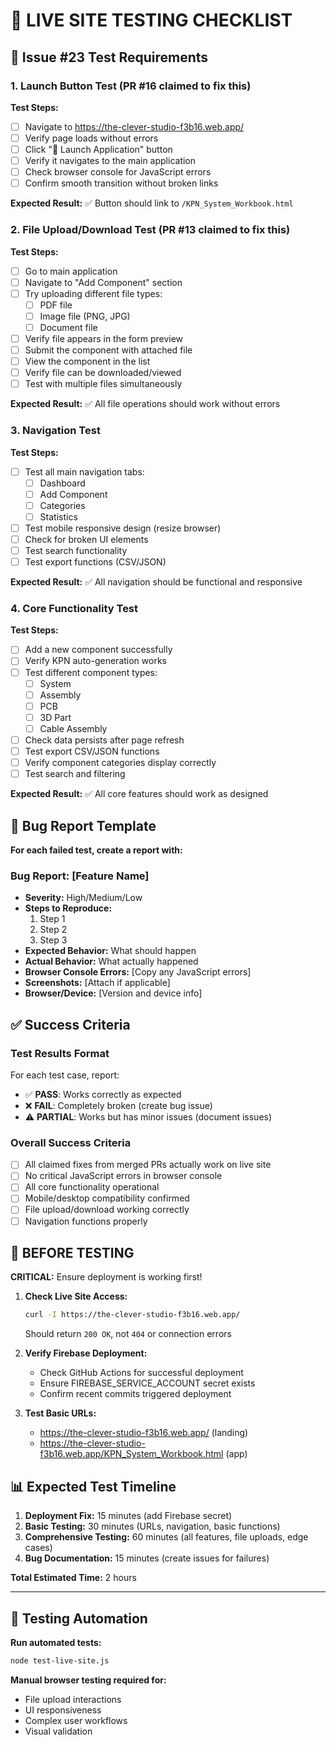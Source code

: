 # 🧪 LIVE SITE TESTING CHECKLIST

## 🎯 Issue #23 Test Requirements

### 1. Launch Button Test (PR #16 claimed to fix this)

**Test Steps:**
- [ ] Navigate to https://the-clever-studio-f3b16.web.app/
- [ ] Verify page loads without errors
- [ ] Click "🚀 Launch Application" button
- [ ] Verify it navigates to the main application
- [ ] Check browser console for JavaScript errors
- [ ] Confirm smooth transition without broken links

**Expected Result:** ✅ Button should link to `/KPN_System_Workbook.html`

### 2. File Upload/Download Test (PR #13 claimed to fix this)

**Test Steps:**
- [ ] Go to main application
- [ ] Navigate to "Add Component" section
- [ ] Try uploading different file types:
  - [ ] PDF file
  - [ ] Image file (PNG, JPG)
  - [ ] Document file
- [ ] Verify file appears in the form preview
- [ ] Submit the component with attached file
- [ ] View the component in the list
- [ ] Verify file can be downloaded/viewed
- [ ] Test with multiple files simultaneously

**Expected Result:** ✅ All file operations should work without errors

### 3. Navigation Test

**Test Steps:**
- [ ] Test all main navigation tabs:
  - [ ] Dashboard
  - [ ] Add Component
  - [ ] Categories
  - [ ] Statistics
- [ ] Test mobile responsive design (resize browser)
- [ ] Check for broken UI elements
- [ ] Test search functionality
- [ ] Test export functions (CSV/JSON)

**Expected Result:** ✅ All navigation should be functional and responsive

### 4. Core Functionality Test

**Test Steps:**
- [ ] Add a new component successfully
- [ ] Verify KPN auto-generation works
- [ ] Test different component types:
  - [ ] System
  - [ ] Assembly
  - [ ] PCB
  - [ ] 3D Part
  - [ ] Cable Assembly
- [ ] Check data persists after page refresh
- [ ] Test export CSV/JSON functions
- [ ] Verify component categories display correctly
- [ ] Test search and filtering

**Expected Result:** ✅ All core features should work as designed

## 🐛 Bug Report Template

**For each failed test, create a report with:**

### Bug Report: [Feature Name]
- **Severity:** High/Medium/Low
- **Steps to Reproduce:**
  1. Step 1
  2. Step 2
  3. Step 3
- **Expected Behavior:** What should happen
- **Actual Behavior:** What actually happened
- **Browser Console Errors:** [Copy any JavaScript errors]
- **Screenshots:** [Attach if applicable]
- **Browser/Device:** [Version and device info]

## ✅ Success Criteria

### Test Results Format

For each test case, report:
- ✅ **PASS**: Works correctly as expected
- ❌ **FAIL**: Completely broken (create bug issue)
- ⚠️ **PARTIAL**: Works but has minor issues (document issues)

### Overall Success Criteria

- [ ] All claimed fixes from merged PRs actually work on live site
- [ ] No critical JavaScript errors in browser console
- [ ] All core functionality operational
- [ ] Mobile/desktop compatibility confirmed
- [ ] File upload/download working correctly
- [ ] Navigation functions properly

## 🚨 BEFORE TESTING

**CRITICAL:** Ensure deployment is working first!

1. **Check Live Site Access:**
   ```bash
   curl -I https://the-clever-studio-f3b16.web.app/
   ```
   Should return `200 OK`, not `404` or connection errors

2. **Verify Firebase Deployment:**
   - Check GitHub Actions for successful deployment
   - Ensure FIREBASE_SERVICE_ACCOUNT secret exists
   - Confirm recent commits triggered deployment

3. **Test Basic URLs:**
   - https://the-clever-studio-f3b16.web.app/ (landing)
   - https://the-clever-studio-f3b16.web.app/KPN_System_Workbook.html (app)

## 📊 Expected Test Timeline

1. **Deployment Fix:** 15 minutes (add Firebase secret)
2. **Basic Testing:** 30 minutes (URLs, navigation, basic functions)
3. **Comprehensive Testing:** 60 minutes (all features, file uploads, edge cases)
4. **Bug Documentation:** 15 minutes (create issues for failures)

**Total Estimated Time:** 2 hours

---

## 🔄 Testing Automation

**Run automated tests:**
```bash
node test-live-site.js
```

**Manual browser testing required for:**
- File upload interactions
- UI responsiveness
- Complex user workflows
- Visual validation